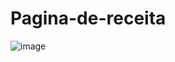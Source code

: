 # Pagina-de-receita

![image](https://github.com/user-attachments/assets/179400e7-8991-4fdb-9b0d-7311fab1c97f)
